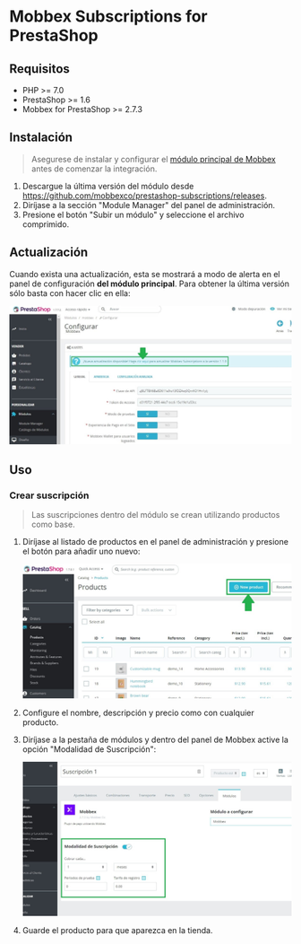 # Mobbex Subscriptions for PrestaShop

## Requisitos
* PHP >= 7.0
* PrestaShop >= 1.6
* Mobbex for PrestaShop >= 2.7.3

## Instalación
> Asegurese de instalar y configurar el [módulo principal de Mobbex](https://github.com/mobbexco/prestashop) antes de comenzar la integración.

1. Descargue la última versión del módulo desde https://github.com/mobbexco/prestashop-subscriptions/releases.
2. Diríjase a la sección "Module Manager" del panel de administración.
3. Presione el botón "Subir un módulo" y seleccione el archivo comprimido.

## Actualización

Cuando exista una actualización, esta se mostrará a modo de alerta en el panel de configuración **del módulo principal**. Para obtener la última versión sólo basta con hacer clic en ella:

![Module Update Notice](./1.jpg)

## Uso

### Crear suscripción
> Las suscripciones dentro del módulo se crean utilizando productos como base.

1. Diríjase al listado de productos en el panel de administración y presione el botón para añadir uno nuevo:

    ![Module Update Notice](./2.jpg)

2. Configure el nombre, descripción y precio como con cualquier producto.

3. Diríjase a la pestaña de módulos y dentro del panel de Mobbex active la opción "Modalidad de Suscripción":

    ![Module Update Notice](./3.jpg)

4. Guarde el producto para que aparezca en la tienda.